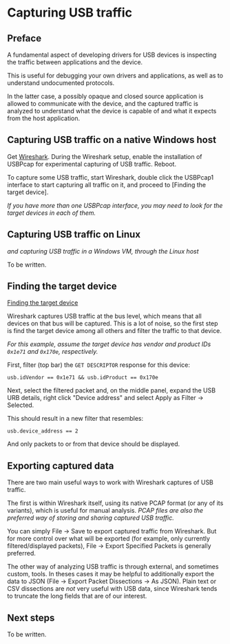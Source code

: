 # Capturing USB traffic

## Preface

A fundamental aspect of developing drivers for USB devices is inspecting the
traffic between applications and the device.

This is useful for debugging your own drivers and applications, as well as to
understand undocumented protocols.

In the latter case, a possibly opaque and closed source application is allowed
to communicate with the device, and the captured traffic is analyzed to
understand what the device is capable of and what it expects from the host
application.

## Capturing USB traffic on a native Windows host

Get [Wireshark].  During the Wireshark setup, enable the installation of
USBPcap for experimental capturing of USB traffic.  Reboot.

To capture some USB traffic, start Wireshark, double click the USBPcap1
interface to start capturing all traffic on it, and proceed to [Finding the
target device].

_If you have more than one USBPcap interface, you may need to look for the
target devices in each of them._

## Capturing USB traffic on Linux
_and capturing USB traffic in a Windows VM, through the Linux host_

To be written.

## Finding the target device
[Finding the target device](#finding-the-target-device)

Wireshark captures USB traffic at the bus level, which means that all devices
on that bus will be captured.  This is a lot of noise, so the first step is
find the target device among all others and filter the traffic to that device.

_For this example, assume the target device has vendor and product IDs `0x1e71`
and `0x170e`, respectively._

First, filter (top bar) the `GET DESCRIPTOR` response for this device:

```
usb.idVendor == 0x1e71 && usb.idProduct == 0x170e
```

Next, select the filtered packet and, on the middle panel, expand the USB URB
details, right click "Device address" and select Apply as Filter -> Selected.

This should result in a new filter that resembles:

```
usb.device_address == 2
```

And only packets to or from that device should be displayed.

## Exporting captured data

There are two main useful ways to work with Wireshark captures of USB traffic.

The first is within Wireshark itself, using its native PCAP format (or any of
its variants), which is useful for manual analysis.  _PCAP files are also the
preferred way of storing and sharing captured USB traffic._

You can simply File -> Save to export captured traffic from Wireshark.  But for
more control over what will be exported (for example, only currently
filtered/displayed packets), File -> Export Specified Packets is generally
preferred.

The other way of analyzing USB traffic is through external, and sometimes
custom, tools.  In theses cases it may be helpful to additionally export the
data to JSON (File -> Export Packet Dissections -> As JSON).  Plain text or CSV
dissections are _not_ very useful with USB data, since Wireshark tends to
truncate the long fields that are of our interest.

## Next steps

To be written.

[Wireshark]: https://www.wireshark.org
[USBPcap]: https://desowin.org/usbpcap/
